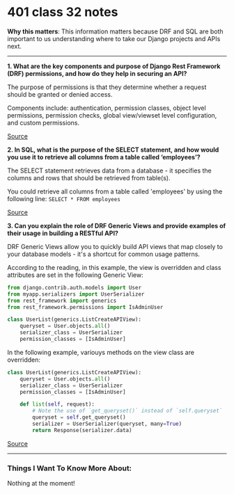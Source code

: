# 401 class 32 notes

**Why this matters**: This information matters because DRF and SQL are both important to us understanding where to take our Django projects and APIs next.

------------------------------------


**1. What are the key components and purpose of Django Rest Framework (DRF) permissions, and how do they help in securing an API?**

The purpose of permissions is that they determine whether a request should be granted or denied access.

Components include: authentication, permission classes, object level permissions, permission checks, global view/viewset level configuration, and custom permissions.

[Source](https://www.django-rest-framework.org/api-guide/permissions/)

**2. In SQL, what is the purpose of the SELECT statement, and how would you use it to retrieve all columns from a table called ‘employees’?**

The SELECT statement retrieves data from a database - it specifies the columns and rows that should be retrieved from table(s). 

You could retrieve all columns from a table called 'employees' by using the following line:
`SELECT * FROM employees`

[Source](https://codefellows.github.io/common_curriculum/prework/SQL)

**3. Can you explain the role of DRF Generic Views and provide examples of their usage in building a RESTful API?**

DRF Generic Views allow you to quickly build API views that map closely to your database models - it's a shortcut for common usage patterns.

According to the reading, in this example, the view is overridden and class attributes are set in the following Generic View:

```python
from django.contrib.auth.models import User
from myapp.serializers import UserSerializer
from rest_framework import generics
from rest_framework.permissions import IsAdminUser

class UserList(generics.ListCreateAPIView):
    queryset = User.objects.all()
    serializer_class = UserSerializer
    permission_classes = [IsAdminUser]
```

In the following example, variouys methods on the view class are overridden:

```python
class UserList(generics.ListCreateAPIView):
    queryset = User.objects.all()
    serializer_class = UserSerializer
    permission_classes = [IsAdminUser]

    def list(self, request):
        # Note the use of `get_queryset()` instead of `self.queryset`
        queryset = self.get_queryset()
        serializer = UserSerializer(queryset, many=True)
        return Response(serializer.data)
```

[Source](https://www.django-rest-framework.org/api-guide/generic-views/)

------------------------------------
### Things I Want To Know More About:
Nothing at the moment!